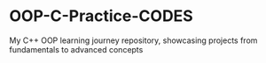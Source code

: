 # OOP-C-Practice-CODES
My C++ OOP learning journey repository, showcasing projects from fundamentals to advanced concepts
